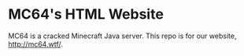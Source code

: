 # MC64's HTML Website

MC64 is a cracked Minecraft Java server. This repo is for our website, http://mc64.wtf/.
